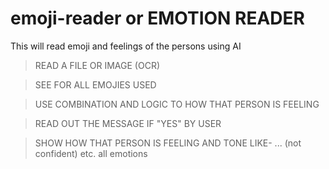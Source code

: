 # emoji-reader or EMOTION READER
This will read emoji and feelings of the persons using AI 

> READ A FILE OR IMAGE (OCR)

> SEE FOR ALL EMOJIES USED 

> USE COMBINATION AND LOGIC TO HOW THAT PERSON IS FEELING 

> READ OUT THE MESSAGE IF "YES" BY USER

> SHOW HOW THAT PERSON IS FEELING AND TONE LIKE- ... (not confident) etc. all emotions



